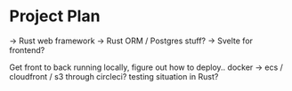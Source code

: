 # Project Plan

-> Rust web framework
-> Rust ORM / Postgres stuff?
-> Svelte for frontend?

Get front to back running locally, figure out how to deploy.. docker -> ecs / cloudfront / s3 through circleci? testing situation in Rust?